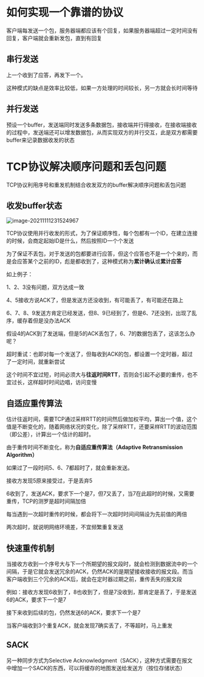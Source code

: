 # 如何实现一个靠谱的协议

客户端每发送一个包，服务器端都应该有个回复，如果服务器端超过一定时间没有回复，客户端就会重新发包，直到有回复



## 串行发送

上一个收到了应答，再发下一个。

这种模式的缺点是效率比较低，如果一方处理的时间较长，另一方就会长时间等待



## 并行发送

预设一个buffer，发送端同时发送多条数据包，接收端并行得接收，在接收端接收的过程中，发送端还可以增发数据包，从而实现双方的并行交互，此是双方都需要buffer来记录数据收发的状态





# TCP协议解决顺序问题和丢包问题

TCP协议利用序号和重发机制结合收发双方的buffer解决顺序问题和丢包问题



## 收发buffer状态

![image-20211111231524967](/home/gaoxiang/.config/Typora/typora-user-images/image-20211111231524967.png)

TCP协议使用并行收发的形式，为了保证顺序性，每个包都有一个ID，在建立连接的时候，会商定起始ID是什么，然后按照ID一个个发送

为了保证不丢包，对于发送的包都要进行应答，但这个应答也不是一个个来的，而是会应答某个之前的ID，彪是都收到了，这种模式称为**累计确认**或**累计应答**

如上例子：

1、2、3没有问题，双方达成一致

4、5接收方说ACK了，但是发送方还没收到，有可能丢了，有可能还在路上

6、7、8、9发送方肯定已经发送，但8、9已经到了，但是6、7还没到，出现了乱序，缓存着但是没办法ACK

假设4的ACK到了发送端，但是5的ACK丢包了，6、7的数据包丢了，这该怎么办呢？

超时重试：也即对每一个发送了，但每收到ACK的包，都设置一个定时器，超过了一定时间，就重新尝试

这个时间不宜过短，时间必须大与**往返时间RTT**，否则会引起不必要的重传，也不宜过长，这样超时时间边唱，访问变慢



## 自适应重传算法

估计往返时间，需要TCP通过采样RTT的时间然后做加权平均，算出一个值，这个值是不断变化的，随着网络状况的变化，除了采样RTT，还要采样RTT的波动范围（即公差），计算出一个估计的超时。

由于重传时间不断变化，称为**自适应重传算法（Adaptive Retransmission Algorithm）**



如果过了一段时间5、6、7都超时了，就会重新发送。

接收方发现5原来接受过，于是丢弃5

6收到了，发送ACK，要求下一个是7，但7又丢了，当7在此超时的时候，又需要重传，TCP的测罗是超时间隔加倍

每当遇到一次超时重传的时候，都会将下一次超时时间间隔设为先前值的两倍

两次超时，就说明网络环境差，不宜频繁重复发送



## 快速重传机制

当接收方收到一个序号大与下一个所期望的报文段时，就会检测到数据流中的一个间隔，于是它就会发送冗余的ACK，仍然ACK的是期望接收接收的报文段。而当客户端收到三个冗余的ACK后，就会在定时器过期之前，重传丢失的报文段

例如：接收方发现6收到了，8也收到了，但是7没收到，那肯定是丢了，于是发送6的ACK，要求下一个是7

接下来收到后续的包，仍然发送6的ACK，要求下一个是7

当客户端收到3个重复ACK，就会发现7确实丢了，不等超时，马上重发



## SACK

另一种同步方式为Selective Acknowledgment（SACK），这种方式需要在报文中增加一个SACK的东西，可以将缓存的地图发送给发送方（按位存储状态）